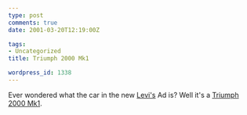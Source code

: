 ```yaml
---
type: post
comments: true
date: 2001-03-20T12:19:00Z

tags:
- Uncategorized
title: Triumph 2000 Mk1

wordpress_id: 1338
---
```


Ever wondered what the car in the new [Levi's](http://www.levi.com) Ad is? Well it's a [Triumph 2000 Mk1](http://www.mk1t2000.co.uk/).
